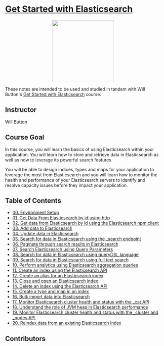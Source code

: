 # [Get Started with Elasticsearch](https://egghead.io/courses/get-started-with-elasticsearch)

<p align="center"><img src="https://d2eip9sf3oo6c2.cloudfront.net/series/square_covers/000/000/098/full/EGH_Elasticsearch_1000.png" width="200"></p>

These notes are intended to be used and studied in tandem with Will Button's [Get Started with Elasticsearch](https://egghead.io/courses/get-started-with-elasticsearch) course.

## Instructor

[Will Button](https://egghead.io/instructors/will-button)

## Course Goal

In this course, you will learn the basics of using Elasticsearch within your application. You will learn how to store and retrieve data in Elasticsearch as well as how to leverage its powerful search features.

You will be able to design indices, types and maps for your application to leverage the most from Elasticsearch and you will learn how to monitor the health and performance of your Elasticsearch servers to identify and resolve capacity issues before they impact your application.

## Table of Contents

- [00. Environment Setup](00-environment-setup.md)
- [01. Get Data From Elasticsearch by id using http](01-get-data-from-elasticsearch-by-id-using-http.md)
- [02. Get data from Elasticsearch by id using the Elasticsearch npm client]()
- [03. Add data to Elasticsearch]()
- [04. Update data in Elasticsearch]()
- [05. Search for data in Elasticsearch using the _search endpoint]()
- [06. Paginate through search results in Elasticsearch]()
- [07. Search Elasticsearch using Query Parameters]()
- [08. Search for data in Elasticsearch using queryDSL language]()
- [09. Search for data in Elasticsearch using full text search]()
- [10. Perform analytics using Elasticsearch aggregation queries]()
- [11. Create an index using the Elasticsearch API]()
- [12. Create an alias for an Elasticsearch index]()
- [13. Close and open an Elasticsearch index]()
- [14. Delete an index using the Elasticsearch API]()
- [15. Create a type and map in an index]()
- [16. Bulk import data into Elasticsearch]()
- [17. Monitor Elasticsearch cluster health and status with the _cat API]()
- [18. Understand the role of JVM heap in Elasticsearch performance]()
- [19. Monitor Elasticsearch cluster health and status with the _cluster and _nodes API]()
- [20. Reindex data from an existing Elasticsearch index]()

## Contributors